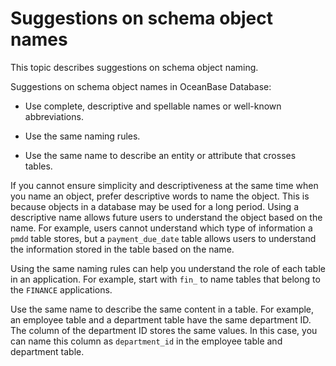 # Suggestions on schema object names

This topic describes suggestions on schema object naming.

Suggestions on schema object names in OceanBase Database:

* Use complete, descriptive and spellable names or well-known abbreviations.

* Use the same naming rules.

* Use the same name to describe an entity or attribute that crosses tables.

If you cannot ensure simplicity and descriptiveness at the same time when you name an object, prefer descriptive words to name the object. This is because objects in a database may be used for a long period. Using a descriptive name allows future users to understand the object based on the name. For example, users cannot understand which type of information a `pmdd` table stores, but a `payment_due_date` table allows users to understand the information stored in the table based on the name.

Using the same naming rules can help you understand the role of each table in an application. For example, start with `fin_` to name tables that belong to the `FINANCE` applications.

Use the same name to describe the same content in a table. For example, an employee table and a department table have the same department ID. The column of the department ID stores the same values. In this case, you can name this column as `department_id` in the employee table and department table.
